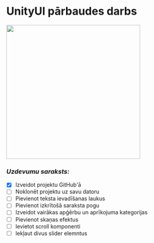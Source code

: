 # UnityUI pārbaudes darbs
<img src= "https://unity3d.com/profiles/unity3d/themes/unity/images/pages/branding_trademarks/unity-masterbrand-black.png" width="350">

### *Uzdevumu saraksts:*
-  [x] Izveidot projektu GitHub'ā
-  [ ] Noklonēt projektu uz savu datoru
-  [ ] Pievienot teksta ievadīšanas laukus
-  [ ] Pievienot izkrītošā saraksta pogu
-  [ ] Izveidot vairākas apģērbu un aprīkojuma kategorijas
-  [ ] Pievienot skaņas efektus
-  [ ] Ievietot scroll komponenti
-  [ ] Iekļaut divus slider elemntus
